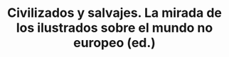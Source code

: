 ---
layout: page
title: "Civilizados y salvajes. La mirada de los ilustrados sobre el mundo no europeo (ed.)"
description: CEPC
img: assets/img/civilizados.jpg
importance: 5
redirect: https://www.cepc.gob.es/publicaciones/monografias/civilizados-y-salvajes-la-mirada-de-los-ilustrados-sobre-el-mundo-no-europeo-6
---